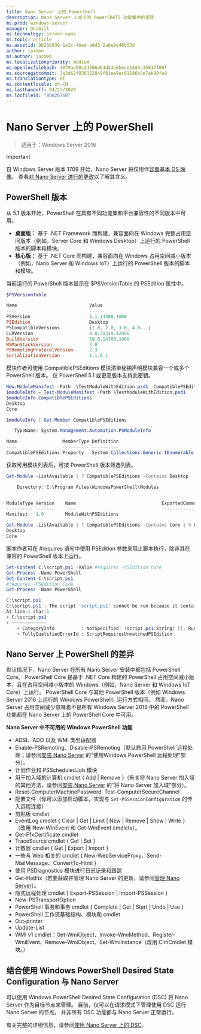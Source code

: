 ```yaml
---
title: Nano Server 上的 PowerShell
description: Nano Server 上减少的 PowerShell 功能集中的差异
ms.prod: windows-server
manager: DonGill
ms.technology: server-nano
ms.topic: article
ms.assetid: 9b25b939-1e2c-4bed-a8d3-2a8e8e46b53d
author: jaimeo
ms.author: jaimeo
ms.localizationpriority: medium
ms.openlocfilehash: 4879ae58c24596d64d24b6bece54d4c35837f00f
ms.sourcegitcommit: 3a3d62f938322849f81ee9ec01186b3e7ab90fe0
ms.translationtype: HT
ms.contentlocale: zh-CN
ms.lasthandoff: 04/23/2020
ms.locfileid: "80826760"
---
```

# <a name="powershell-on-nano-server"></a>Nano Server 上的 PowerShell

> 适用于：Windows Server 2016

> [!IMPORTANT]
> 自 Windows Server 版本 1709 开始，Nano Server 将仅用作[容器基本 OS 映像](/virtualization/windowscontainers/quick-start/using-insider-container-images#install-base-container-image)。 查看[对 Nano Server 进行的更改](nano-in-semi-annual-channel.md)以了解其含义。

## <a name="powershell-editions"></a>PowerShell 版本

从 5.1 版本开始，PowerShell 在具有不同功能集和平台兼容性的不同版本中可用。

- **桌面版：** 基于 .NET Framework 而构建，兼容面向在 Windows 完整占用空间版本（例如，Server Core 和 Windows Desktop）上运行的 PowerShell 版本的脚本和模块。
- **核心版：** 基于 .NET Core 而构建，兼容面向在 Windows 占用空间减小版本（例如，Nano Server 和 Windows IoT）上运行的 PowerShell 版本的脚本和模块。

当前运行的 PowerShell 版本显示在 $PSVersionTable 的 PSEdition 属性中。
```powershell
$PSVersionTable

Name                           Value
----                           -----
PSVersion                      5.1.14300.1000
PSEdition                      Desktop
PSCompatibleVersions           {1.0, 2.0, 3.0, 4.0...}
CLRVersion                     4.0.30319.42000
BuildVersion                   10.0.14300.1000
WSManStackVersion              3.0
PSRemotingProtocolVersion      2.3
SerializationVersion           1.1.0.1
```

模块作者可使用 CompatiblePSEditions 模块清单秘钥声明模块兼容一个或多个 PowerShell 版本。 仅 PowerShell 5.1 或更高版本支持此密钥。
```powershell
New-ModuleManifest -Path .\TestModuleWithEdition.psd1 -CompatiblePSEditions Desktop,Core -PowerShellVersion 5.1
$moduleInfo = Test-ModuleManifest -Path \TestModuleWithEdition.psd1
$moduleInfo.CompatiblePSEditions
Desktop
Core

$moduleInfo | Get-Member CompatiblePSEditions

   TypeName: System.Management.Automation.PSModuleInfo

Name                 MemberType Definition
----                 ---------- ----------
CompatiblePSEditions Property   System.Collections.Generic.IEnumerable[string] CompatiblePSEditions {get;}

```
获取可用模块列表后，可按 PowerShell 版本筛选列表。
```powershell
Get-Module -ListAvailable | ? CompatiblePSEditions -Contains Desktop

    Directory: C:\Program Files\WindowsPowerShell\Modules


ModuleType Version    Name                                ExportedCommands
---------- -------    ----                                ----------------
Manifest   1.0        ModuleWithPSEditions

Get-Module -ListAvailable | ? CompatiblePSEditions -Contains Core | % CompatiblePSEditions
Desktop
Core

```
脚本作者可在 #requires 语句中使用 PSEdition 参数来阻止脚本执行，除非其在兼容的 PowerShell 版本上运行。
```powershell
Set-Content C:\script.ps1 -Value #requires -PSEdition Core
Get-Process -Name PowerShell
Get-Content C:\script.ps1
#requires -PSEdition Core
Get-Process -Name PowerShell

C:\script.ps1
C:\script.ps1 : The script 'script.ps1' cannot be run because it contained a #requires statement for PowerShell editions 'Core'. The edition of PowerShell that is required by the script does not match the currently running PowerShell Desktop edition.
At line:1 char:1
+ C:\script.ps1
+ ~~~~~~~~~~~~~
    + CategoryInfo          : NotSpecified: (script.ps1:String) [], RuntimeException
    + FullyQualifiedErrorId : ScriptRequiresUnmatchedPSEdition
```

## <a name="differences-in-powershell-on-nano-server"></a>Nano Server 上 PowerShell 的差异
默认情况下，Nano Server 在所有 Nano Server 安装中都包括 PowerShell Core。 PowerShell Core 是基于 .NET Core 构建的 PowerShell 占用空间减小版本，且在占用空间减小版本的 Windows（例如，Nano Server 和 Windows IoT Core）上运行。 PowerShell Core 与其他 PowerShell 版本（例如 Windows Server 2016 上运行的 Windows PowerShell）运行方式相同。 然而，Nano Server 占用空间减少意味着不是所有 Windows Server 2016 中的 PowerShell 功能都在 Nano Server 上的 PowerShell Core 中可用。


**Nano Server 中不可用的 Windows PowerShell 功能**
* ADSI、ADO 以及 WMI 类型适配器
* Enable-PSRemoting、Disable-PSRemoting（默认启用 PowerShell 远程处理；请参阅[安装 Nano Server](Getting-Started-with-Nano-Server.md) 的“使用Windows PowerShell 远程处理”部分）。
* 计划作业和 PSScheduledJob 模块
* 用于加入域的计算机 cmdlet { Add | Remove }（有关将 Nano Server 加入域的其他方法，请参阅[安装 Nano Server](Getting-Started-with-Nano-Server.md) 的“将 Nano Server 加入域”部分）。
* Reset-ComputerMachinePassword, Test-ComputerSecureChannel
* 配置文件（你可以添加启动脚本，实现与 `Set-PSSessionConfiguration` 的传入远程连接）
* 剪贴板 cmdlet
* EventLog cmdlet { Clear | Get | Limit | New | Remove | Show | Write }（改用 New-WinEvent 和 Get-WinEvent cmdlets）。
* Get-PfxCertificate cmdlet
* TraceSource cmdlet { Get | Set }
* 计数器 cmdlet { Get | Export | Import }
* 一些与 Web 相关的 cmdlet { New-WebServiceProxy、Send-MailMessage、ConvertTo-Html }
* 使用 PSDiagnostics 模块进行日志记录和跟踪
* Get-HotFix（若要获取并管理 Nano Server 的更新，请参阅[管理 Nano Server](Manage-Nano-Server.md)）。
* 隐式远程处理 cmdlet { Export-PSSession | Import-PSSession }
* New-PSTransportOption
* PowerShell 事务和事务 cmdlet { Complete | Get | Start | Undo | Use }
* PowerShell 工作流基础结构、模块和 cmdlet
* Out-printer
* Update-List
* WMI v1 cmdlet：Get-WmiObject、Invoke-WmiMethod、Register-WmiEvent、Remove-WmiObject、Set-WmiInstance（改用 CimCmdlet 模块。）

## <a name="using-windows-powershell-desired-state-configuration-with-nano-server"></a>结合使用 Windows PowerShell Desired State Configuration 与 Nano Server

可以使用 Windows PowerShell Desired State Configuration (DSC) 将 Nano Server 作为目标节点来管理。 目前，仅可以在请求模式下管理使用 DSC 运行 Nano Server 的节点。 并非所有 DSC 功能都与 Nano Server 正常运行。

有关完整的详细信息，请参阅[使用 Nano Server 上的 DSC](https://docs.microsoft.com/powershell/scripting/dsc/getting-started/nanodsc)。


